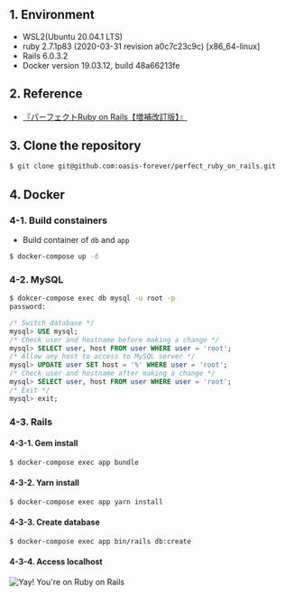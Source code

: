 ## 1. Environment

* WSL2(Ubuntu 20.04.1 LTS)
* ruby 2.7.1p83 (2020-03-31 revision a0c7c23c9c) [x86_64-linux]
* Rails 6.0.3.2
* Docker version 19.03.12, build 48a66213fe

## 2. Reference

* [『パーフェクトRuby on Rails【増補改訂版】』](https://gihyo.jp/book/2014/978-4-7741-6516-5)

## 3. Clone the repository

```bash
$ git clone git@github.com:oasis-forever/perfect_ruby_on_rails.git
```

## 4. Docker

### 4-1. Build constainers

* Build container of `db` and `app`

```bash
$ docker-compose up -d
```

### 4-2. MySQL

```bash
$ dokcer-compose exec db mysql -u root -p
password:
```

```sql
/* Switch database */
mysql> USE mysql;
/* Check user and hostname before making a change */
mysql> SELECT user, host FROM user WHERE user = 'root';
/* Allow any host to access to MySQL server */
mysql> UPDATE user SET host = '%' WHERE user = 'root';
/* Check user and hostname after making a change */
mysql> SELECT user, host FROM user WHERE user = 'root';
/* Exit */
mysql> exit;
```

### 4-3. Rails

#### 4-3-1. Gem install

```bash
$ docker-compose exec app bundle
```

#### 4-3-2. Yarn install

```bash
$ docker-compose exec app yarn install
```

#### 4-3-3. Create database

```bash
$ docker-compose exec app bin/rails db:create
```

#### 4-3-4. Access localhost

![Yay! You're on Ruby on Rails](https://github.com/oasis-forever/rails_experiment/blob/master/public/yay!-you're-on-rails!.png)
